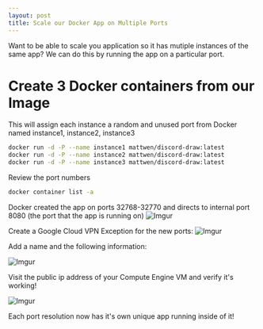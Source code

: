 ```yaml
---
layout: post
title: Scale our Docker App on Multiple Ports
---
```

Want to be able to scale you application so it has mutiple instances of the same app? We can do this by running the app on a particular port.

# Create 3 Docker containers from our Image
This will assign each instance a random and unused port from Docker named instance1, instance2, instance3
```sh
docker run -d -P --name instance1 mattwen/discord-draw:latest
docker run -d -P --name instance2 mattwen/discord-draw:latest
docker run -d -P --name instance3 mattwen/discord-draw:latest
```
Review the port numbers
```sh
docker container list -a
```
Docker created the app on ports 32768-32770 and directs to internal port 8080 (the port that the app is running on)
![Imgur](https://i.imgur.com/WM9gjFC.png)

Create a Google Cloud VPN Exception for the new ports:
![Imgur](https://i.imgur.com/YP9JoEM.png)

Add a name and the following information:

![Imgur](https://i.imgur.com/uzMQ4Rg.png)

Visit the public ip address of your Compute Engine VM and verify it's working!

![Imgur](https://i.imgur.com/0rIA9fI.png)

Each port resolution now has it's own unique app running inside of it!
